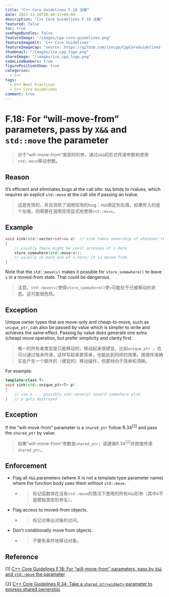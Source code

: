 ```yaml
---
title: "C++ Core Guidelines F.18 注解"
date: 2023-11-20T20:40:17+08:00
description: "C++ Core Guidelines F.18 注解"
featured: false
toc: true
usePageBundles: false
featureImage: "/images/cpp-core-guidelines.png"
featureImageAlt: 'C++ Core Guidelines'
featureImageCap: 'source: https://github.com/isocpp/CppCoreGuidelines'
thumbnail: "/images/iso_cpp_logo.png"
shareImage: "/images/iso_cpp_logo.png"
codeLineNumbers: true
figurePositionShow: true
categories:
  - C++
tags:
  - C++ Best Practices
  - C++ Core Guidelines
comment: true
---
```


# F.18: For “will-move-from” parameters, pass by `X&&` and `std::move` the parameter

>对于"will-move-from"类型的形参，通过`X&&`的形式传递参数和使用`std::move`移动参数。

## Reason

It’s efficient and eliminates bugs at the call site: `X&&` binds to rvalues, which requires an explicit `std::move` at the call site if passing an lvalue.

>这是有效的，并且消除了调用现场的bug：`X&&`绑定到右值，如果传入的是个左值，则需要在调用现场显式地使用`std::move`。

## Example

```c++
void sink(std::vector<int>&& v)  // sink takes ownership of whatever the argument owned
{
    // usually there might be const accesses of v here
    store_somewhere(std::move(v));
    // usually no more use of v here; it is moved-from
}
```

Note that the `std::move(v)` makes it possible for `store_somewhere()` to leave `v` in a moved-from state. That could be dangerous.

>注意，`std::move(v)`使得`store_somewhere()`使`v`可能处于已被移动的状态。这可能很危险。

## Exception

Unique owner types that are move-only and cheap-to-move, such as `unique_ptr`, can also be passed by value which is simpler to write and achieves the same effect. Passing by value does generate one extra (cheap) move operation, but prefer simplicity and clarity first.

>唯一的所有者类型是只能移动的，移动起来很便宜，比如`unique_ptr `，也可以通过值来传递，这样写起来更简单，也能达到同样的效果。按值传递确实会产生一个额外的（便宜的）移动操作，但更倾向于简单和清晰。

For example:

```c++
template<class T>
void sink(std::unique_ptr<T> p)
{
    // use p ... possibly std::move(p) onward somewhere else
}   // p gets destroyed
```

## Exception

If the “will-move-from” parameter is a `shared_ptr` follow R.34<sup>[2]</sup> and pass the `shared_ptr` by value.

>如果"will-move-from"参数是`shared_ptr`，请遵循R.34<sup>[2]</sup>并按值传递`shared_ptr`。

## Enforcement

- Flag all `X&&` parameters (where X is not a template type parameter name) where the function body uses them without `std::move`.

  - >标记函数体在没有`std::move`的情况下使用的所有`X&&`形参（其中`X`不是模板类型形参名）。

- Flag access to moved-from objects.

  - >标记对移出对象的访问。

- Don’t conditionally move from objects.

  - >不要有条件地移动对象。

## Reference

[1] [C++ Core Guidelines F.18: For “will-move-from” parameters, pass by `X&&` and `std::move` the parameter](https://isocpp.github.io/CppCoreGuidelines/CppCoreGuidelines#f18-for-will-move-from-parameters-pass-by-x-and-stdmove-the-parameter)

[2] [C++ Core Guidelines R.34: Take a `shared_ptr<widget>` parameter to express shared ownership](https://isocpp.github.io/CppCoreGuidelines/CppCoreGuidelines#Rr-sharedptrparam-owner)
